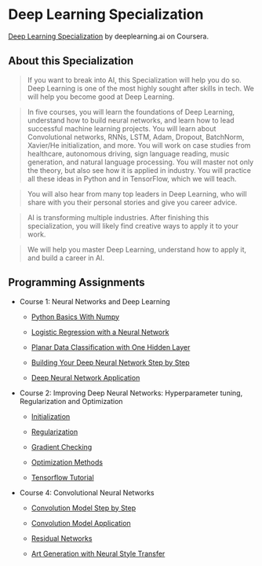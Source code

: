 # Deep Learning Specialization
[Deep Learning Specialization](https://www.coursera.org/specializations/deep-learning) by deeplearning.ai on Coursera.

## About this Specialization

> If you want to break into AI, this Specialization will help you do so. Deep Learning is one of the most highly sought after skills in tech. We will help you become good at Deep Learning.

> In five courses, you will learn the foundations of Deep Learning, understand how to build neural networks, and learn how to lead successful machine learning projects. You will learn about Convolutional networks, RNNs, LSTM, Adam, Dropout, BatchNorm, Xavier/He initialization, and more. You will work on case studies from healthcare, autonomous driving, sign language reading, music generation, and natural language processing. You will master not only the theory, but also see how it is applied in industry. You will practice all these ideas in Python and in TensorFlow, which we will teach.

> You will also hear from many top leaders in Deep Learning, who will share with you their personal stories and give you career advice.

> AI is transforming multiple industries. After finishing this specialization, you will likely find creative ways to apply it to your work.

> We will help you master Deep Learning, understand how to apply it, and build a career in AI.

## Programming Assignments

- Course 1: Neural Networks and Deep Learning

  - [Python Basics With Numpy](https://github.com/LucasBoTang/Coursera_Deep_Learning/blob/master/01Neural_Networks_and_Deep_Learning/00Python_Basics_With_Numpy.ipynb)
  
  - [Logistic Regression with a Neural Network](https://github.com/LucasBoTang/Coursera_Deep_Learning/blob/master/01Neural_Networks_and_Deep_Learning/01Logistic_Regression_with_a_Neural_Network_mindset.ipynb)
  
  - [Planar Data Classification with One Hidden Layer](https://github.com/LucasBoTang/Coursera_Deep_Learning/blob/master/01Neural_Networks_and_Deep_Learning/02Planar_Data_Classification_with_One_Hidden_Layer.ipynb)

  - [Building Your Deep Neural Network Step by Step](https://github.com/LucasBoTang/Coursera_Deep_Learning/blob/master/01Neural_Networks_and_Deep_Learning/03Building_Your_Deep_Neural_Network_Step_by_Step.ipynb)

  - [Deep Neural Network Application](https://github.com/LucasBoTang/Coursera_Deep_Learning/blob/master/01Neural_Networks_and_Deep_Learning/04Deep_Neural_Network_Application.ipynb)
  
- Course 2: Improving Deep Neural Networks: Hyperparameter tuning, Regularization and Optimization

  - [Initialization](https://github.com/LucasBoTang/Coursera_Deep_Learning/blob/master/02Improving_Deep_Neural_Networks/01Initialization.ipynb)
  
  - [Regularization](https://github.com/LucasBoTang/Coursera_Deep_Learning/blob/master/02Improving_Deep_Neural_Networks/02Regularization.ipynb)
  
  - [Gradient Checking](https://github.com/LucasBoTang/Coursera_Deep_Learning/blob/master/02Improving_Deep_Neural_Networks/03Gradient_Checking.ipynb)
  
   - [Optimization Methods](https://github.com/LucasBoTang/Coursera_Deep_Learning/blob/master/02Improving_Deep_Neural_Networks/04Optimization_Methods.ipynb)
   
   - [Tensorflow Tutorial](https://github.com/LucasBoTang/Coursera_Deep_Learning/blob/master/02Improving_Deep_Neural_Networks/05Tensorflow_Tutorial.ipynb)

- Course 4: Convolutional Neural Networks

  - [Convolution Model Step by Step](https://github.com/LucasBoTang/Coursera_Deep_Learning/blob/master/04Convolutional_Neural_Networks/01Convolution_Model_Step_by_Step.ipynb)

  - [Convolution Model Application](https://github.com/LucasBoTang/Coursera_Deep_Learning/blob/master/04Convolutional_Neural_Networks/02Convolution_Model_Application.ipynb)
  
  - [Residual Networks](https://github.com/LucasBoTang/Coursera_Deep_Learning/blob/master/04Convolutional_Neural_Networks/03Residual_Networks.ipynb)
 
  - [Art Generation with Neural Style Transfer](https://github.com/LucasBoTang/Coursera_Deep_Learning/blob/master/04Convolutional_Neural_Networks/05Art_Generation_with_Neural_Style_Transfer.ipynb)
